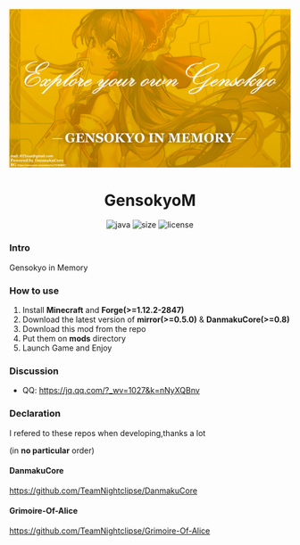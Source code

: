 <div align=center>
  <img src="docs/img/bg.jpg"  alt="[BG](docs/img/bg.jpg)"/>
  <h1 align="center">GensokyoM</h1> 
</div>
<div align=center>
  <img src="https://img.shields.io/badge/java-1.8.0-red" alt="java">
  <img src="https://img.shields.io/github/languages/code-size/IAXRetailer/GensokyoM" alt="size">
  <img src="https://img.shields.io/github/license/IAXRetailer/GensokyoM" alt="license">
</div>

### Intro

Gensokyo in Memory

### How to use

 1. Install **Minecraft** and **Forge(>=1.12.2-2847)**
 2. Download the latest version of **mirror(>=0.5.0)** & **DanmakuCore(>=0.8)**
 3. Download this mod from the repo
 4. Put them on **mods** directory
 5. Launch Game and Enjoy 


### Discussion

 - QQ: https://jq.qq.com/?_wv=1027&k=nNyXQBnv

### Declaration

I refered to these repos when developing,thanks a lot

(in **no particular** order)

#### DanmakuCore

https://github.com/TeamNightclipse/DanmakuCore

#### Grimoire-Of-Alice

https://github.com/TeamNightclipse/Grimoire-Of-Alice


